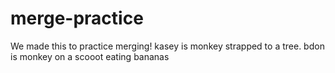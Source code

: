 # merge-practice

We made this to practice merging!
kasey is monkey strapped to a tree.
bdon is monkey on a scooot eating bananas
